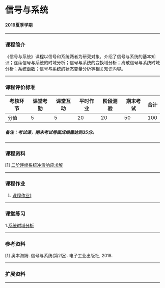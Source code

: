 # 信号与系统

#### 2019夏季学期

---

### 课程简介

《信号与系统》课程以信号和系统两者为研究对象，介绍了信号与系统的基本知识；连续信号与系统的时域分析；信号与系统的变换域分析；离散信号与系统时域分析；系统函数；信号与系统的状态变量分析等相关知识内容。

---

### 课程评价标准

|考核环节 | 课堂考勤 | 课堂互动 | 平时作业 | 阶段测验 |期末考试|合计|
|---|---|---|---|---|---|---|
|分值| 5| 5|20|20|50|100|



##### 备注：考试课，期末考试卷面成绩需达到35分。

---

### 课程资料

[1] [二阶连续系统冲激响应求解](Materials/二阶系统的冲激响应求法.pdf)


---

### 课程作业

1. [课程作业1](Quiz/Quiz1.md)


---

### 课堂练习

1.[系统时域分析](Quiz/信号与系统_课程测试一.pdf)


---

### 参考资料

[1] 奥本海姆. 信号与系统(第2版). 电子工业出版社, 2018.


---

### 扩展资料



---
